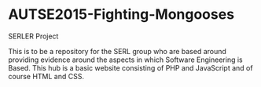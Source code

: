 # AUTSE2015-Fighting-Mongooses
SERLER Project

This is to be a repository for the SERL group who are based around providing evidence around the aspects in which Software Engineering is Based.
This hub is a basic website consisting of PHP and JavaScript and of course HTML and CSS.
